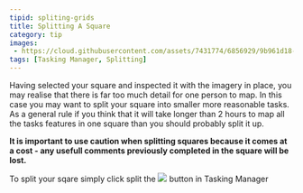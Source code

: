 ```yaml
---
tipid: spliting-grids
title: Splitting A Square
category: tip
images: 
 - https://cloud.githubusercontent.com/assets/7431774/6856929/9b961d18-d3d9-11e4-8bd6-b31e8f59cd12.gif
tags: [Tasking Manager, Splitting]
---
```


<p> Having selected your square and inspected it with the imagery in place, you may realise that there is far too much detail for one person to map. In this case you may want to split your square into smaller more reasonable tasks. As a general rule if you think that it will take longer than 2 hours to map all the tasks features in one square than you should probably split it up.</p>

<p><b>It is important to use caution when splitting squares because it comes at a cost - any usefull comments previously completed in the square will be lost.</b></p>

<p>To split your sqare simply click split the <img src="https://cloud.githubusercontent.com/assets/7431774/6857987/349c27f8-d3e1-11e4-9440-c1e4842b4998.jpg"> button in Tasking Manager</p>
